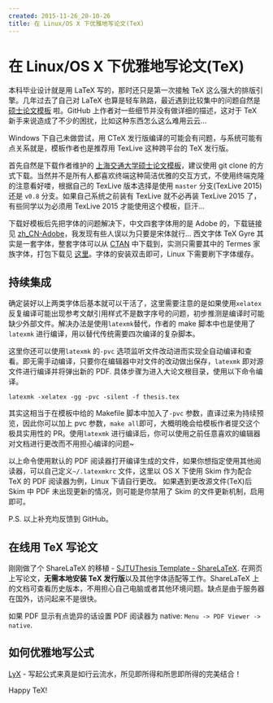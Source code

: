```yaml
---
created: 2015-11-26_20-10-26
title: 在 Linux/OS X 下优雅地写论文(TeX)
---
```


# 在 Linux/OS X 下优雅地写论文(TeX)

本科毕业设计就是用 LaTeX 写的，那时还只是第一次接触 TeX 这么强大的排版引擎。几年过去了自己对 LaTeX 也算是轻车熟路，最近遇到比较集中的问题自然是 [硕士论文模板](https://github.com/weijianwen/SJTUThesis) 啦。GitHub 上作者对一些细节并没有做详细的描述，这对于 TeX 新手来说造成了不少的困扰，比如这种东西怎么这么难用云云... 
<!--more-->

Windows 下自己未做尝试，用 CTeX 发行版编译的可能会有问题，与系统可能有点关系就是，模板作者也是推荐用 TexLive 这种跨平台的 TeX 发行版。

首先自然是下载作者维护的 [上海交通大学硕士论文模板](https://github.com/weijianwen/SJTUThesis)，建议使用 git clone 的方式下载。当然并不是所有人都喜欢终端这种简洁优雅的交互方式，不使用终端克隆的注意看好喽，根据自己的 TexLive 版本选择是使用 `master` 分支(TexLive 2015)还是 `v0.8` 分支。如果自己系统之前装有 TexLive 就不必再装 TexLive 2015 了，有些同学以为必须用 TexLive 2015 才能使用这个模板，巨汗... 

下载好模板后先把字体的问题解决下，中文四套字体用的是 Adobe 的，下载链接见 [zh_CN-Adobe](https://github.com/billryan/resume/tree/zh_CN/fonts/zh_CN-Adobe)，我发现有些人误以为只要是宋体就行... 西文字体 TeX Gyre 其实是一套字体，整套字体可以从 [CTAN](http://www.ctan.org/tex-archive/fonts/tex-gyre/fonts/opentype/public/tex-gyre) 中下载到，实测只需要其中的 Termes 家族字体，打包下载见 [这里](http://7xojrx.com1.z0.glb.clouddn.com/docs/TeX-Gyre-Termes.zip)。字体的安装双击即可，Linux 下需要刷下字体缓存。

## 持续集成

确定装好以上两类字体后基本就可以干活了，这里需要注意的是如果使用`xelatex` 反复编译可能出现参考文献引用样式不是数字序号的问题，初步推测是编译时可能缺少外部文件。解决办法是使用`latexmk`替代，作者的 make 脚本中也是使用了`latexmk` 进行编译，用以替代传统需要四次编译的复杂脚本。

这里你还可以使用`latexmk`  的`-pvc` 选项监听文件改动进而实现全自动编译和查看。即无需手动编译，只要你在编辑器中对文件的改动做出保存，`latexmk` 即对源文件进行编译并将弹出新的 PDF. 具体步骤为进入大论文根目录，使用以下命令编译。
```
latexmk -xelatex -gg -pvc -silent -f thesis.tex
```
其实这相当于在模板中给的 Makefile 脚本中加入了`-pvc` 参数，直译过来为持续预览，因此你可以加上 pvc 参数，`make all`即可，大概明晚会给模板作者提交这个极具实用性的 PR。使用`latexmk` 进行编译后，你可以使用之前任意喜欢的编辑器对文档进行更改而不用担心编译的问题~

以上命令使用默认的 PDF 阅读器打开编译生成的文件，如果你想指定使用其他阅读器，可以自己定义`~/.latexmkrc` 文件，这里以 OS X 下使用 Skim 作为配合 TeX 的 PDF 阅读器为例，Linux 下请自行更改。
如果遇到更改源文件(TeX)后 Skim 中 PDF 未出现更新的情况，则可能是你禁用了 Skim 的文件更新机制，启用即可。

P.S. 以上补充均反馈到 GitHub。

## 在线用 TeX 写论文

刚刚做了个 ShareLaTeX 的移植 - [SJTUThesis Template - ShareLaTeX](https://www.sharelatex.com/templates/566ea0fb08f4ac510fbc6b9e).
在网页上写论文，**无需本地安装 TeX 发行版**以及其他字体适配等工作。ShareLaTeX 上的文档可查看历史版本，不用担心自己电脑或者其他环境问题。缺点是由于服务器在国外，访问起来不是很快。

如果 PDF 显示有点诡异的话设置 PDF 阅读器为 native: `Menu -> PDF Viewer -> native`.

## 如何优雅地写公式

[LyX](http://www.lyx.org/) - 写起公式来真是如行云流水，所见即所得和所思即所得的完美结合！

Happy TeX!